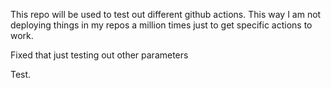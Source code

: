 This repo will be used to test out different github actions. This way I am not deploying things in my repos a million times just to get specific actions to work.

Fixed that just testing out other parameters


Test.